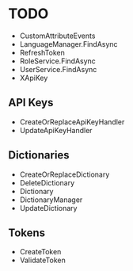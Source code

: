 # TODO

- CustomAttributeEvents
- LanguageManager.FindAsync
- RefreshToken
- RoleService.FindAsync
- UserService.FindAsync
- XApiKey

## API Keys

- CreateOrReplaceApiKeyHandler
- UpdateApiKeyHandler

## Dictionaries

- CreateOrReplaceDictionary
- DeleteDictionary
- Dictionary
- DictionaryManager
- UpdateDictionary

## Tokens

- CreateToken
- ValidateToken
